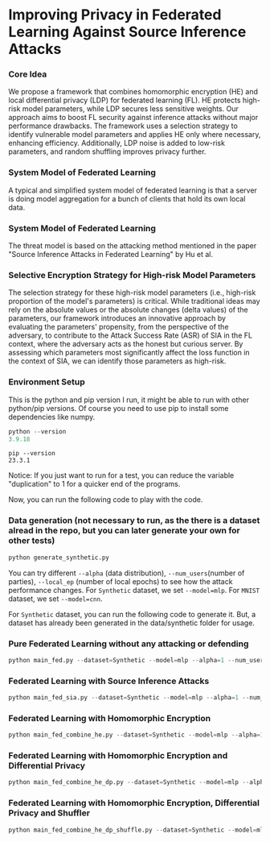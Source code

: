 # Improving Privacy in Federated Learning Against Source Inference Attacks

### Core Idea
We propose a framework that combines homomorphic encryption (HE) and local differential privacy (LDP) for federated learning (FL). HE protects high-risk model parameters, while LDP secures less sensitive weights. Our approach aims to boost FL security against inference attacks without major performance drawbacks. The framework uses a selection strategy to identify vulnerable model parameters and applies HE only where necessary, enhancing efficiency. Additionally, LDP noise is added to low-risk parameters, and random shuffling improves privacy further.

### System Model of Federated Learning

A typical and simplified system model of federated learning is that a server is doing model aggregation for a bunch of clients that hold its own local data.

### System Model of Federated Learning

The threat model is based on the attacking method mentioned in the paper "Source Inference Attacks in Federated Learning" by Hu et al.

### Selective Encryption Strategy for High-risk Model Parameters

The selection strategy for these high-risk model parameters (i.e., high-risk proportion of the model's parameters) is critical. While traditional ideas may rely on the absolute values or the absolute changes (delta values) of the parameters, our framework introduces an innovative approach by evaluating the parameters' propensity, from the perspective of the adversary, to contribute to the Attack Success Rate (ASR) of SIA in the FL context, where the adversary acts as the honest but curious server. By assessing which parameters most significantly affect the loss function in the context of SIA, we can identify those parameters as high-risk.

### Environment Setup
This is the python and pip version I run, it might be able to run with other python/pip versions. Of course you need to use pip to install some dependencies like numpy.

```python
python --version
3.9.18
```
```pip
pip --version
23.3.1
```

Notice: If you just want to run for a test, you can reduce the variable "duplication" to 1 for a quicker end of the programs.

Now, you can run the following code to play with the code. 

### Data generation (not necessary to run, as the there is a dataset alread in the repo, but you can later generate your own for other tests)
```python
python generate_synthetic.py
```

You can try different `--alpha` (data distribution), `--num_users`(number of parties), `--local_ep` (number of local epochs) to see how the attack performance changes. For `Synthetic` dataset, we set `--model=mlp`. For `MNIST` dataset, we set `--model=cnn`.

For `Synthetic` dataset, you can run the following code to generate it. But, a dataset has already been generated in the data/synthetic folder for usage.

### Pure Federated Learning without any attacking or defending

```python
python main_fed.py --dataset=Synthetic --model=mlp --alpha=1 --num_users=10 --local_ep=5
```

### Federated Learning with Source Inference Attacks

```python
python main_fed_sia.py --dataset=Synthetic --model=mlp --alpha=1 --num_users=10 --local_ep=5
```

### Federated Learning with Homomorphic Encryption

```python
python main_fed_combine_he.py --dataset=Synthetic --model=mlp --alpha=1 --num_users=10 --local_ep=5
```

### Federated Learning with Homomorphic Encryption and Differential Privacy

```python
python main_fed_combine_he_dp.py --dataset=Synthetic --model=mlp --alpha=1 --num_users=10 --local_ep=5
```

### Federated Learning with Homomorphic Encryption, Differential Privacy and Shuffler

```python
python main_fed_combine_he_dp_shuffle.py --dataset=Synthetic --model=mlp --alpha=1 --num_users=10 --local_ep=5
```
